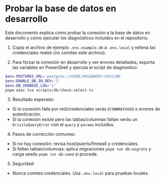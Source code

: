 # Probar la base de datos en desarrollo

Este documento explica cómo probar la conexión a la base de datos en desarrollo y cómo ejecutar los diagnósticos incluidos en el repositorio.

1) Copia el archivo de ejemplo `.env.example.db` a `.env.local` y rellena las credenciales reales (no comites este archivo).

2) Para forzar la conexión en desarrollo y ver errores detallados, exporta las variables en PowerShell y ejecuta el script de diagnóstico:

```powershell
$env:POSTGRES_URL='postgres://USER:PASS@HOST:5432/DB'
$env:ENABLE_DB_IN_DEV='1'
$env:DB_VERBOSE_LOG='1'
pnpm exec tsx scripts/db/check-select.ts
```

3) Resultado esperado:
- Si la conexión falla por red/credenciales verás `ECONNREFUSED` o errores de autenticación.
- Si la conexión existe pero las tablas/columnas faltan verás un `DrizzleQueryError` con el `query` y `params` incluidos.

4) Pasos de corrección comunes:
- Si no hay conexión: revisa host/puerto/firewall y credenciales.
- Si faltan tablas/columnas: aplica migraciones `pnpm run db:migrate` y carga seeds `pnpm run db:seed` si procede.

5) Seguridad:
- Nunca comites credenciales. Usa `.env.local` para pruebas locales.
